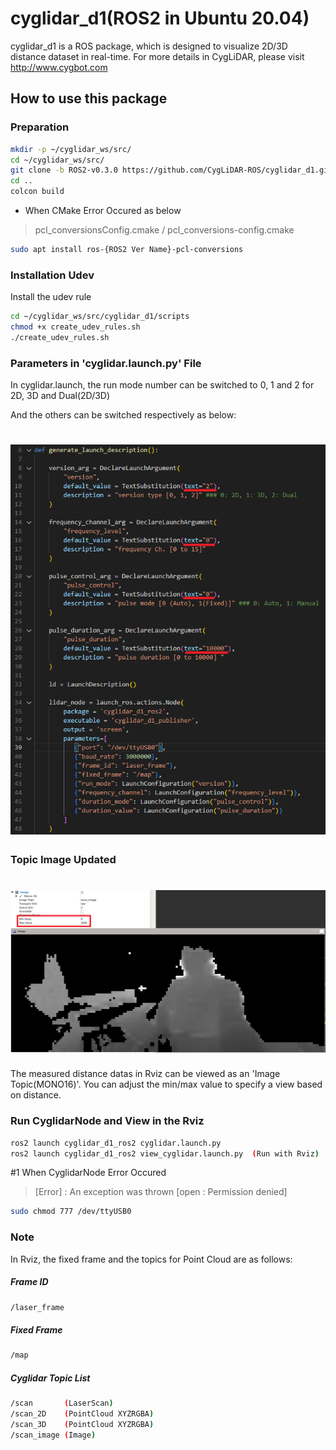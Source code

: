 # cyglidar_d1(ROS2 in Ubuntu 20.04)
cyglidar_d1 is a ROS package, which is designed to visualize 2D/3D distance dataset in real-time.
For more details in CygLiDAR, please visit http://www.cygbot.com

## How to use this package

### Preparation
```bash
mkdir -p ~/cyglidar_ws/src/
cd ~/cyglidar_ws/src/
git clone -b ROS2-v0.3.0 https://github.com/CygLiDAR-ROS/cyglidar_d1.git
cd ..
colcon build
```
* When CMake Error Occured as below
>pcl_conversionsConfig.cmake / pcl_conversions-config.cmake

```bash
sudo apt install ros-{ROS2 Ver Name}-pcl-conversions
```

### Installation Udev
Install the udev rule
```bash
cd ~/cyglidar_ws/src/cyglidar_d1/scripts
chmod +x create_udev_rules.sh
./create_udev_rules.sh
```

### Parameters in 'cyglidar.launch.py' File
In cyglidar.launch, the run mode number can be switched to 0, 1 and 2 for 2D, 3D and Dual(2D/3D)

And the others can be switched respectively as below:
<h1 align="left">
  <img src="screenshots/launch_parameter.png" width="800"/>
</h1>

### Topic Image Updated
<h1 align="left">
  <img src="screenshots/image_view.png" width="800"/>
</h1>
The measured distance datas in Rviz can be viewed as an 'Image Topic(MONO16)'. You can adjust the min/max value to specify a view based on distance.

### Run CyglidarNode and View in the Rviz
```bash
ros2 launch cyglidar_d1_ros2 cyglidar.launch.py
ros2 launch cyglidar_d1_ros2 view_cyglidar.launch.py  (Run with Rviz)
```

#1 When CyglidarNode Error Occured
>[Error] : An exception was thrown [open : Permission denied]

```bash
sudo chmod 777 /dev/ttyUSB0
```

### Note
In Rviz, the fixed frame and the topics for Point Cloud are as follows:

##### Frame ID
```bash
/laser_frame
```

##### Fixed Frame
```bash
/map
```

##### Cyglidar Topic List
```bash
/scan       (LaserScan)
/scan_2D    (PointCloud XYZRGBA)
/scan_3D    (PointCloud XYZRGBA)
/scan_image (Image)
```
